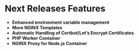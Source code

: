 # Next Releases Features

- **Enhanced environment variable management**
- **More NGINX Templates**  
- **Automatic Handling of Certbot/Let’s Encrypt Certificates**  
- **PHP Worker Container**  
- **NGINX Proxy for Node.js Container**  
